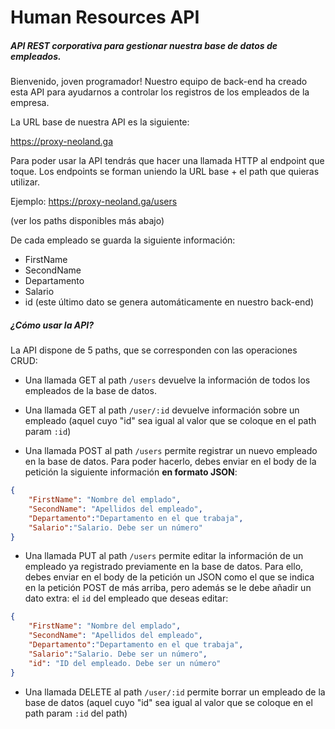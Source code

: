 
# Human Resources API

##### API REST corporativa para gestionar nuestra base de datos de empleados.

Bienvenido, joven programador! Nuestro equipo de back-end ha creado esta API para ayudarnos a controlar los registros de los empleados de la empresa. 

La URL base de nuestra API es la siguiente: 

https://proxy-neoland.ga

Para poder usar la API tendrás que hacer una llamada HTTP al endpoint que toque. Los endpoints se forman uniendo la URL base + el path que quieras utilizar.

Ejemplo: https://proxy-neoland.ga/users

(ver los paths disponibles más abajo)

De cada empleado se guarda la siguiente información:

- FirstName
- SecondName
- Departamento
- Salario
- id (este último dato se genera automáticamente en nuestro back-end)

##### ¿Cómo usar la API?

La API dispone de 5 paths, que se corresponden con las operaciones CRUD:

- Una llamada GET al path `/users` devuelve la información de todos los empleados de la base de datos.

- Una llamada GET al path `/user/:id` devuelve información sobre un empleado (aquel cuyo "id" sea igual al valor que se coloque en el path param `:id`)

- Una llamada POST al path `/users` permite registrar un nuevo empleado en la base de datos. Para poder hacerlo, debes enviar en el body de la petición la siguiente información <strong>en formato JSON</strong>:

```json
{
    "FirstName": "Nombre del emplado", 
    "SecondName": "Apellidos del empleado", 
    "Departamento":"Departamento en el que trabaja", 
    "Salario":"Salario. Debe ser un número" 
}
```

- Una llamada PUT al path `/users` permite editar la información de un empleado ya registrado previamente en la base de datos. Para ello, debes enviar en el body de la petición un JSON como el que se indica en la petición POST de más arriba, pero además se le debe añadir un dato extra: el `id` del empleado que deseas editar:

```json
{
    "FirstName": "Nombre del emplado", 
    "SecondName": "Apellidos del empleado", 
    "Departamento":"Departamento en el que trabaja", 
    "Salario":"Salario. Debe ser un número", 
    "id": "ID del empleado. Debe ser un número"
}
```

- Una llamada DELETE al path `/user/:id` permite borrar un empleado de la base de datos (aquel cuyo "id" sea igual al valor que se coloque en el path param `:id` del path)

